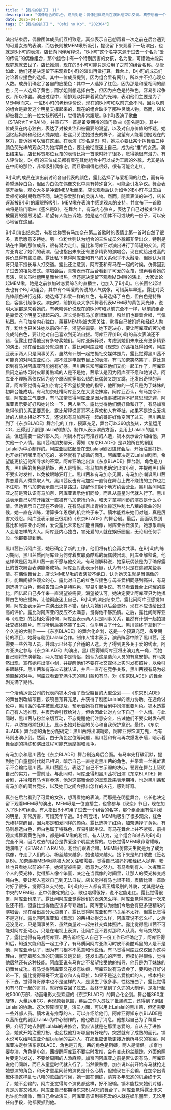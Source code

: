 ```yaml
---
title: "【我推的孩子】 11"
description: "偶像组合的后台，成员对话：偶像团体成员在演出结束后交谈。真奈想看一个可爱的女孩的表演，而店长则被MEM啾吸引，他们决定留下来观看B小町的演出。偶像组合的后台，B小町的过去：店长提到B小町这个名字来源于过去一个名为爱的传说的组合，但爱未能实现梦想就去世了。B小町的舞台表演，演出准备：B小町成员讨论各自代表的颜色。露比选择了红色，与爱相同。有马选择了白色，但因为白色是特殊色，可能会引起争议。B小町的舞台表演，舞台表演开始：B小町开始表演，观众主要冲着MEM啾而来。店长认为现在的B小町与过去不同，因为缺乏像爱这样的明星。B小町的舞台表演，店长的反应：店长被B小町的表演所吸引，认为她们很耀眼。MEM啾感谢观众，并宣布下一首歌是《签名是B》。B小町的舞台表演，有马的内心独白：有马表达了自己渴望被关注和需要的心情，希望有人能告诉她可以留在这里。演出后的对话，粉丝的反应：一个粉丝称赞有马的表情比第一首歌时好多了，并表示可以支持她。另一个粉丝则认为三位成员的外貌都很出色，尤其是站在中央的那位。演出后的对话，露比与阿库亚的对话：露比和阿库亚在演出后交谈。阿库亚对他们的表演给予了肯定，但表示未来还有更多精彩的演唱会，现在给出高分太浪费了。演出后的对话，露比对阿库亚的看法：露比认为阿库亚和有马的关系不太好，但实际上阿库亚只是不善于与人交往。露比觉得和有马在一起的阿库亚仿佛变回了过去。黑川茜的工作，工作确定：黑川茜告诉阿库亚，她的下一份工作已经确定，他们又能一起工作了。黑川茜的工作，阿库亚的奇怪行为：黑川茜质问阿库亚为什么会穿着皮耶勇酷鸡的玩偶装在练习时出现，阿库亚表示是因为黑川茜根本不愿意跟他说话。黑川茜的工作，有马的解释：有马解释说，她只是为了让露比的初舞台成功，才穿玩偶装的。阿库亚不相信，认为有马是在逃避。东京BLADE舞台剧，舞台剧企划：一个活动运营公司的代表向镝木介绍了《东京BLADE》的舞台化企划，预算充足，并得到了剧团Lalalai的协助。他们讨论了演员的选角问题，并提到了黑川茜。东京BLADE舞台剧，镝木的推荐：镝木表示有推荐的人选，并会介绍给对方，但算对方欠他一个人情。东京BLADE舞台剧，黑川茜的粉丝：黑川茜与粉丝进行互动，并提醒粉丝不要实时发送照片，以免被跟踪狂盯上。东京BLADE舞台剧，角色确定：黑川茜确定出演鞘姫，阿库亚出演刀鬼，有马出演小剑。黑川茜和有马因为角色问题再次产生矛盾。黑川茜与有马加奈的对话，有马的过去：有马加奈和黑川茜见面，有马表示她们从小就认识，但一直被有马抢走角色。她表示自己不会输给有马。黑川茜与有马加奈的对话，黑川茜的决心：黑川茜表示自己不会输给有马，并决心在舞台上证明自己。黑川茜与有马加奈的对话，舞台剧的期待：阿库亚对《东京BLADE》的舞台剧表示期待。阿库亚的复仇，露比的未来：阿库亚认为露比未来也许能当偶像，而自己会做演员。阿库亚的复仇，复仇的决心：阿库亚表示，害死爱的人就在娱乐圈里，他无论用任何手段都要抓到他。"
date: 2025-04-19
tags: ["【我推的孩子】", "Oshi no Ko", "202304"]
---
```


演出结束后，偶像团体成员们互相致意。真奈表示自己想再看一次之前在后台遇到的可爱女孩的表演，而店长则被MEM啾所吸引，提议留下来观看下一场演出，也就是B小町的表演。店长向同伴解释说，“B小町”这个名字来源于过去一个名为“爱的传说”的偶像组合，那个组合中有一个特别厉害的女孩，名为爱，可惜她未能实现梦想就去世了。店长推测，现在的B小町可能只是沿用了之前的组合名称。尽管如此，他们还是决定留下来观看B小町的演出再做打算。舞台上，B小町的成员们讨论着应援色的选择。其中一位成员提到，因为组合里有网红，所以并不担心观众人数。成员们确定了各自的应援色：其中一人选择了红色，因为那是和爱相同的颜色；另一人选择了黄色；而学姐则想选择白色，但因为白色是特殊色，容易引起争议，所以作罢。演出过程中，前排观众挥舞着黄色的光棒，表明他们主要是为了MEM啾而来。一位B小町的老粉评价说，现在的B小町和以前完全不同，因为以前的组合是靠爱这个明星支撑起来的，现在的组合缺少了那种灵魂人物。然而，店长却被舞台上的一位女孩所吸引，觉得她非常耀眼。B小町表演了歌曲《STAR☆T☆RAIN》，并宣布下一首是备受期待的热门歌曲《签名是B》。其中一位成员在内心独白，表达了对被关注和被需要的渴望，以及对自身价值的怀疑。她回忆起妈妈和经纪人抛弃她，粉丝只关注她过去的样子，渴望有人能看到她现在的努力，告诉她可以留在这里。在表演《签名是B》时，她决心要让某个挥舞着三种颜色荧光棒的观众只为她挥舞白色，要让他彻底迷上自己，成为他“推”的女孩。演出结束后，店长称赞那位女孩的表情比第一首歌时好了很多，觉得她很有潜力。有人评价说，B小町的三位成员都有着在其他组合中可以成为王牌的外貌，尤其是站在中间的那位，非常吸引偶像宅，而且歌唱得也很好，很有可能会走红。

B小町的成员在演出前讨论各自代表的颜色，露比选择了与爱相同的红色，而有马希望选择白色，但因为白色在偶像文化中具有特殊含义，可能会引发争议。舞台表演开始后，观众大多是冲着MEM啾而来，店长观看后认为如今的B小町与过去由爱领衔的时期截然不同，缺乏像爱那样的灵魂人物。然而，随着表演的进行，店长逐渐被B小町的耀眼所吸引。MEM啾在表演中感谢观众的支持，并宣布下一首歌曲将是热门歌曲《签名是B》。在舞台上，有马内心独白，表达了自己对被关注和被需要的强烈渴望，希望有人能告诉她，她是这个团体不可或缺的一份子，可以安心地留在这里。

B小町演出结束后，有粉丝称赞有马加奈在第二首歌时的表情比第一首时自然了很多，表示愿意支持她。另一位粉丝则认为组合的三名成员外貌都非常出众，特别是站在中间的那位成员，很有潜力走红。露比和阿库亚对演出进行了简短的交流，阿库亚肯定了她们的表演，但也指出未来还有更多精彩的演唱会，现在就给出过高的评价显得有些浪费。露比私下觉得阿库亚和有马的关系似乎不太融洽，但她认为哥哥只是不擅长与人打交道。露比还注意到，阿库亚和有马在一起的时候，仿佛回到了过去的相处模式。演唱会后，真奈表示在后台看到了可爱的女孩，想再看看她的表演，店长虽吐槽明星舞台很热，但还是决定留下观看MEM啾的演出。大家谈论起MEM啾，她是之前参加过恋爱综艺的直播主，也加入了B小町。店长回忆起过去也有个B小町组合，其中有个叫爱的传说的人气偶像，可惜英年早逝。露比对荧光棒颜色进行选择，她选择了和爱一样的红色，有马选择了白色，但白色是特殊色，容易引起争议。演出时，前排观众大多挥舞着代表MEM啾的黄色荧光棒，说明大家都是来看她的。有老粉评价说现在的B小町和以前完全不一样，以前的组合是靠爱这个明星支撑起来的。店长觉得有马加奈很耀眼，粉丝们也跟着合唱，气氛热烈。有马加奈内心独白，羡慕MEM能被大家关注，觉得自己被妈妈和经纪人抛弃，粉丝也只关注她以前的样子，渴望被需要。她下定决心，要让阿库亚的荧光棒变成纯白色，要让他对自己喜欢到无法自拔。阿库亚评价B小町的首次表演还不错，但露比觉得他没有多夸奖她们。阿库亚解释说，考虑到她们未来还有更多精彩的演出，现在给出高分就浪费了。露比问阿库亚和《现恋》的茜相处得如何，阿库亚表示两人只是同事关系，虽然有计划一起拍摄社交媒体照片。露比觉得黑川茜不可能真的对阿库亚动心，那不过是电视节目上的表演。有马加奈突然笑了，露比意识到有马对阿库亚可能抱有好感。黑川茜告知阿库亚他们又能一起工作了，阿库亚质问之前练习时皮耶勇酷鸡的人是不是她，茜承认是因为阿库亚不愿和她说话。阿库亚不理解茜仅仅因为这个原因就穿那么热的玩偶装又跑又跳，还发出奇怪的声音。阿库亚觉得有马加奈肯定不希望接受他的指导，他所做的一切只是为了妹妹的初舞台能成功。有马加奈吐槽阿库亚又在大发恋妹癖，阿库亚否认，有马加奈不信，阿库亚生气要走，有马加奈觉得阿库亚是因为怪事被揭穿不好意思想逃避，阿库亚表示要好好和她讨论一下，两人坐下。露比觉得他们俩好像和好了，有马加奈觉得他们关系正要恶化，露比解释说哥哥不太喜欢和人有牵扯，如果不是这么爱挑衅的人根本相处不下去，还说和有马加奈在一起的哥哥好像变回了过去。黑川茜拿到了《东京BLADE》舞台化的工作，预算充足，舞台可以360度旋转，大量运用CG，还得到了剧团Lalalai的协助。制作人表示演员方面，会用上Lalalai的黑川茜，但还需要一些外部人员，问镝木有没有推荐的人选，镝木表示会介绍给他，算欠他一个人情。黑川茜和朋友聊天，得知《东京BLADE》是以她所在的剧团Lalalai为中心制作的。阿库亚回忆起爱在去Lalalai剧团进修会后，开始注重打扮，也开始打听哪里有好吃的，突然就有了成熟的面孔。阿库亚决定去Lalalai剧团，希望能更接近他所寻求的答案。阿库亚确定出演《东京BLADE》舞台剧，角色是刀鬼，黑川茜的角色是鞘姫，两人是情侣。有马加奈也确定出演小剑，并提醒黑川茜不要实时发推，以免被跟踪狂盯上。黑川茜和有马加奈见面，有马加奈嘲讽黑川茜靠恋爱真人秀换取人气，黑川茜反击有马加奈一直待在舞台上做不赚钱的工作也扛不住吧。有马加奈表示自己只是路过，提醒他们换个地方约会营业。黑川茜问阿库亚之前是否认识有马加奈，阿库亚表示他们同龄，而且从童星时代就入行了。黑川茜表示自己以前开始就一直被有马加奈抢角色，和天才童星同龄的演员是什么心情。但她表示自己现在不会输，在有马加奈出青椒体操这种乱七八糟的歌曲的时候，她一直在训练，清算多年恩怨的机会终于来了。镝木能找来她们对碰，真是厉害又残忍。阿库亚表示自己很期待《东京BLADE》的舞台剧。最后，画面切换到露比和阿库亚小时候，爱说露比未来也许能当偶像，阿库亚会做演员，她想象着两人会是怎样的大人。阿库亚内心独白，害死爱的人就在娱乐圈里，无论用任何手段，他都要抓到他。

黑川茜告诉阿库亚，她已确定了新的工作，他们将有机会再次共事。在B小町的练习期间，黑川茜质问阿库亚为何穿着皮耶勇酷鸡的玩偶装出现。阿库亚解释说，他这样做是因为黑川茜一直不愿与他交流。有马则解释说，她穿玩偶装是为了确保露比的首次舞台表演能够成功。阿库亚对此表示怀疑，认为有马只是在逃避某些事情。在偶像舞台上，店长对MEM啾的表演赞不绝口，认为她天生就是当偶像的料，能瞬间抓住观众的心。露比对自己的红色应援色与母亲爱相同感到高兴，有马则选择了白色，但被告知白色是特殊色，容易引起争议。有马看着舞台上闪耀的露比，回忆起自己多年来一直渴望被需要，渴望被认可。她决定要让阿库亚只为她挥舞白色的应援棒，让他彻底迷上自己。B小町的演出结束后，露比问阿库亚感觉如何，阿库亚表示第一次演出还算不错，但认为她们以后会更好，现在不应该给出过高的评价。露比对阿库亚的反应不太满意，觉得他不够热情。之后，露比问阿库亚与《现恋》的茜相处得如何，阿库亚表示两人只是同事关系，虽然有计划一起拍摄社交媒体照片。有马听到后突然笑了出来，似乎明白了什么。黑川茜终于拿到了一个久违的大制作——《东京BLADE》的舞台化企划，这是一个预算充足、备受期待的项目，她将与剧团Lalalai合作。制作人镝木表示，演员阵容中除了黑川茜，还需要一些外部人员，并暗示已经有了合适的人选。为了得到更多关于爱的线索，阿库亚决定参与《东京BLADE》的演出。黑川茜得知阿库亚将出演刀鬼一角，而她自己则将饰演鞘姫，两人在剧中是情侣，她认为这是选角人员的有意安排。有马突然出现，宣布她将出演小剑，并提醒他们不要在社交媒体上实时发布照片，以免引来跟踪狂。黑川茜和有马过去就认识，并且一直存在竞争关系，黑川茜视有马为必须超越的对手。阿库亚看着充满斗志的黑川茜和有马，对《东京BLADE》的舞台剧充满了期待。

一个活动运营公司的代表向镝木介绍了备受瞩目的大型企划——《东京BLADE》的舞台剧改编项目，该项目预算充足，并获得了剧团Lalalai的鼎力协助。在选角讨论中，黑川茜的名字被重点提及，预示着她将在舞台剧中扮演重要角色。镝木透露自己有人选推荐，并表示会引荐给对方，但会因此让对方欠下自己一个人情。与此同时，黑川茜与粉丝亲切互动，不忘提醒他们注意安全，告诫他们不要实时发布照片，以防被跟踪狂盯上，显示出她对粉丝的关心和自我保护意识。最终，《东京BLADE》舞台剧的角色分配确定：黑川茜将出演鞘姫，阿库亚将饰演刀鬼，而有马则出演小剑。然而，由于角色定位等问题，黑川茜和有马再次爆发矛盾，暗示着舞台剧的排练和演出过程可能充满摩擦和竞争。

有马加奈和黑川茜在《东京BLADE》舞台剧选角后会面。有马率先打破沉默，提到她们自童星时代就已相识，暗示自己一直抢走黑川茜的角色，并带着一丝挑衅表示不会输给黑川茜。黑川茜回应，表达了自己不甘示弱的决心，誓要在舞台上证明自己的实力，一雪前耻。与此同时，阿库亚得知黑川茜将出演《东京BLADE》舞台剧，并得知有马也将参演，他对这部舞台剧的呈现效果表示期待，也对黑川茜和有马加奈的同台竞技，以及她们之间会擦出怎样的火花，感到好奇。

真奈在后台看到了可爱的女孩，想再看她的表演，而那是在明星舞台，店长也决定留下观看MEM啾的演出。MEM啾是一位直播主，也曾参与《现恋》节目，现在加入了B小町组合。有人指出B小町用了过去一个组合的名字，那个组合里有位叫爱的明星，非常厉害，可惜英年早逝。B小町登场，MEM啾吸引了很多观众，红色光棒非常醒目，因为那是和爱同样的颜色。露比选择了红色，加奈选择了黄色，有马则想选白色，但白色属于特殊色，容易引起争议。有马在舞台上并不紧张，前排观众挥舞着黄色光棒，都是MEM啾的粉丝。有人认为，这个组合和过去的B小町完全不同，因为过去的组合是靠爱这个明星支撑的。店长觉得MEM啾非常耀眼，她演唱了《STAR☆T☆RAIN》，粉丝们跟着合唱。MEM啾仿佛天生就是为了成为偶像，夺走了人们的心，粉丝越来越多，她也越来越火。接下来是热门歌曲《签名是B》。加奈羡慕MEM啾能被大家关注和需要，觉得自己被妈妈和经纪人抛弃，粉丝也只看她以前的样子，她渴望被需要，愿意为之努力。有马看到有人一次挥舞三个人的荧光棒，觉得那人像个笨蛋，决定在当偶像的时间里，让那人的荧光棒变成纯白色，要让那人喜欢自己到无法自拔。店长觉得有马也很不错，表情比第一首歌时好了很多，觉得可以支持她。B小町的三人都有着王牌级别的外貌，尤其是站在中央的MEM啾，正中偶像宅的红心，歌也唱得很好，说不定能走红。露比觉得很累，阿库亚也来了。露比问阿库亚觉得她们的表演怎么样，阿库亚觉得就第一次来说还不错，但露比觉得他应该多夸夸她们。阿库亚认为她们今后会有更多更精彩的演唱会，现在给出高分太浪费了。露比觉得阿库亚和有马关系不太好，但露比觉得不是这样。露比问阿库亚和《现恋》的茜相处得怎么样，阿库亚说不怎么样，之后还没见过，只是同事关系，虽然商量过一起拍社交媒体照片。露比觉得黑川茜不可能对阿库亚动心，只是在电视上表演，让阿库亚不要对那种人认真。有马突然笑了，露比觉得有马对阿库亚…茜告诉经纪人自己下一份工作已经确定了，阿库亚得知后，知道又能和茜一起工作了。有马质问阿库亚练习时皮耶勇酷鸡里的人是不是他，阿库亚承认了，因为有马根本不愿意和他说话。有马觉得阿库亚仅仅因为这种理由，就穿着那么热的玩偶装又跑又跳，还发出恶心的声音，但模仿得很像，觉得他居然还有这种技能。阿库亚说有马肯定不希望接受他的指导，他只是为了妹妹的初舞台成功。有马觉得阿库亚又在发恋妹癖，阿库亚说有马误会了，要和她好好讨论一下。露比觉得哥哥不太喜欢和人有牵扯，如果不是这么爱挑衅的人，根本相处不下去，觉得哥哥原本也不是这样的人，是发生了很多事，性格扭曲了。露比觉得和有马在一起的哥哥，就好像变回了过去。茜终于拿到了久违的大制作，是发行超过5000万部，动画电影大受欢迎的《东京BLADE》的舞台化企划。舞台能360度旋转，大量运用CG，再现原著氛围，幕后工作人员找了批熟练工，还得到了剧团Lalalai的协助。这次预算很充足，演员方面，可以用上Lalalai的黑川茜，但还需要一些外部人员。镝木说有推荐的人，可以介绍给他们。阿库亚得知东京BLADE是以茜所在的剧团Lalalai为中心制作的，他也收到了消息。他想起自己为了帮爱一把，介绍了她去剧团Lalalai的进修会，爱应该就是在那里恋爱的，自从去了进修会，她就开始注重打扮，也会找他打听哪里有好吃的，突然就有了成熟的面孔。镝木说可以给阿库亚介绍Lalalai的主办人，在那里应该能更接近他所寻求的答案。阿库亚决定参演东京BLADE，角色是刀鬼，茜的角色是鞘姫，两人是情侣。加奈也要参演，角色是小剑。茜提醒阿库亚不要实时发推，会有变态粉丝跟踪，外面的照片要定时发送，不要给周围的人添麻烦。加奈问阿库亚之前是否认识有马，阿库亚说他们同龄，而且从童星时代就入行了，当然很熟悉。加奈说以前开始有马就抢走她想演的角色，和天才童星同龄的演员是什么心情，但她现在不会输，在加奈出青椒体操这样乱七八糟的歌曲的时候，她一直在训练，清算多年恩怨的机会终于来了，她不会输的。阿库亚觉得每个演员都这样，好不服输。镝木能找来她们对碰，真是厉害又残忍。阿库亚自己都期待东京BLADE的舞台了。阿库亚觉得露比未来也许能当偶像，而自己会做演员。阿库亚意识到害死爱的人就在娱乐圈里，无论用任何手段，他都要抓到他。